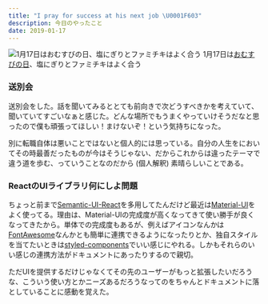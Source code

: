 ```yaml
---
title: "I pray for success at his next job \U0001F603"
description: 今日のやったこと
date: 2019-01-17
---
```


![1月17日は[おむすびの日](http://www.nnh.to/01/17.html)、塩にぎりとファミチキはよく合う](https://cdn-images-1.medium.com/max/800/1*KIt4dVA8sEzAdQgjoa711A.png)
1月17日は[おむすびの日](http://www.nnh.to/01/17.html)、塩にぎりとファミチキはよく合う

### 送別会

送別会をした。話を聞いてみるととても前向きで次どうすべきかを考えていて、聞いていてすごいなぁと感じた。どんな場所でもうまくやっていけそうだなと思ったので僕も頑張ってほしい！まけないぞ！という気持ちになった。

別に転職自体は悪いことではないと個人的には思っている。自分の人生をにおいてその時最善だったものが今はそうじゃない、だからこれからは違ったテーマで違う道を歩む、っていうことなのだから (個人解釈) 素晴らしいことである。

### ReactのUIライブラリ何にしよ問題

ちょっと前まで[Semantic-UI-React](https://react.semantic-ui.com/)を多用してたんだけど最近は[Material-UI](https://material-ui.com/)をよく使ってる。理由は、Material-UIの完成度が高くなってきて使い勝手が良くなってきたから。単体での完成度もあるが、例えばアイコンなんかは[FontAwesome](https://fontawesome.com/)なんかとも簡単に連携できるようになったりとか、独自スタイルを当てたいときは[styled-components](https://www.styled-components.com/)でいい感じにやれる。しかもそれらのいい感じの連携方法がドキュメントにあったりするので親切。

ただUIを提供するだけじゃなくてその先のユーザーがもっと拡張したいだろうな、こういう使い方とかニーズあるだろうなってのをちゃんとドキュメントに落としていることに感動を覚えた。
